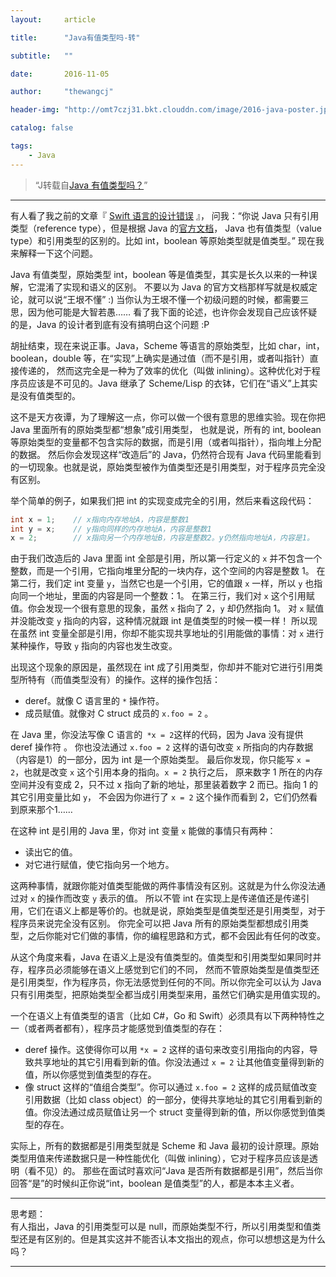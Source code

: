 ```yaml
---
layout:     article

title:      "Java有值类型吗-转"

subtitle:   ""

date:       2016-11-05

author:     "thewangcj"

header-img: "http://omt7czj31.bkt.clouddn.com/image/2016-java-poster.jpg"

catalog: false

tags:
    - Java
---
```


> “J转载自[Java 有值类型吗？](http://www.yinwang.org/blog-cn/2016/06/08/java-value-type)”

---

有人看了我之前的文章『 [Swift 语言的设计错误](http://www.yinwang.org/blog-cn/2016/06/06/swift) 』，
问我：“你说 Java 只有引用类型（reference type），但是根据 Java 的[官方文档](http://docs.oracle.com/javase/tutorial/java/nutsandbolts/datatypes.html)，
Java 也有值类型（value type）和引用类型的区别的。比如 int，boolean 等原始类型就是值类型。” 现在我来解释一下这个问题。
<!--more-->
Java 有值类型，原始类型 int，boolean 等是值类型，其实是长久以来的一种误解，它混淆了实现和语义的区别。
不要以为 Java 的官方文档那样写就是权威定论，就可以说“王垠不懂” :) 当你认为王垠不懂一个初级问题的时候，都需要三思，因为他可能是大智若愚…… 
看了我下面的论述，也许你会发现自己应该怀疑的是，Java 的设计者到底有没有搞明白这个问题 :P

胡扯结束，现在来说正事。Java，Scheme 等语言的原始类型，比如 char，int，boolean，double 等，在“实现”上确实是通过值（而不是引用，或者叫指针）直接传递的，
然而这完全是一种为了效率的优化（叫做 inlining）。这种优化对于程序员应该是不可见的。Java 继承了 Scheme/Lisp 的衣钵，它们在“语义”上其实是没有值类型的。

这不是天方夜谭，为了理解这一点，你可以做一个很有意思的思维实验。现在你把 Java 里面所有的原始类型都“想象”成引用类型，
也就是说，所有的 int, boolean 等原始类型的变量都不包含实际的数据，而是引用（或者叫指针），指向堆上分配的数据。
然后你会发现这样“改造后”的 Java，仍然符合现有 Java 代码里能看到的一切现象。也就是说，原始类型被作为值类型还是引用类型，对于程序员完全没有区别。

举个简单的例子，如果我们把 int 的实现变成完全的引用，然后来看这段代码：

```c
int x = 1;    // x指向内存地址A，内容是整数1
int y = x;    // y指向同样的内存地址A，内容是整数1
x = 2;        // x指向另一个内存地址B，内容是整数2。y仍然指向地址A，内容是1。
```


由于我们改造后的 Java 里面 int 全部是引用，所以第一行定义的 <code>x</code> 并不包含一个整数，而是一个引用，它指向堆里分配的一块内存，这个空间的内容是整数 1。
在第二行，我们定 int 变量 <code>y</code>，当然它也是一个引用，它的值跟 <code>x</code> 一样，所以 <code>y</code> 也指向同一个地址，里面的内容是同一个整数：1。
在第三行，我们对 <code>x</code> 这个引用赋值。你会发现一个很有意思的现象，虽然 <code>x</code> 指向了 2，<code>y</code> 却仍然指向 1。
对 <code>x</code> 赋值并没能改变 <code>y</code> 指向的内容，这种情况就跟 int 是值类型的时候一模一样！
所以现在虽然 int 变量全部是引用，你却不能实现共享地址的引用能做的事情：对 <code>x</code> 进行某种操作，导致 <code>y</code> 指向的内容也发生改变。

出现这个现象的原因是，虽然现在 int 成了引用类型，你却并不能对它进行引用类型所特有（而值类型没有）的操作。这样的操作包括：

* deref。就像 C 语言里的 <code>*</code> 操作符。
* 成员赋值。就像对 C struct 成员的 <code>x.foo = 2</code> 。

在 Java 里，你没法写像 C 语言的``` *x = 2```这样的代码，因为 Java 没有提供 deref 操作符 。
你也没法通过 <code>x.foo = 2</code> 这样的语句改变 <code>x</code> 所指向的内存数据（内容是1）的一部分，因为 int 是一个原始类型。
最后你发现，你只能写 <code>x = 2</code>，也就是改变 <code>x</code> 这个引用本身的指向。<code>x = 2</code> 执行之后，
原来数字 1 所在的内存空间并没有变成 2，只不过 x 指向了新的地址，那里装着数字 2 而已。指向 1 的其它引用变量比如 <code>y</code>，
不会因为你进行了 <code>x = 2</code> 这个操作而看到 2，它们仍然看到原来那个1……

在这种 int 是引用的 Java 里，你对 int 变量 <code>x</code> 能做的事情只有两种：

* 读出它的值。
* 对它进行赋值，使它指向另一个地方。


这两种事情，就跟你能对值类型能做的两件事情没有区别。这就是为什么你没法通过对 <code>x</code> 的操作而改变 <code>y</code> 表示的值。
所以不管 int 在实现上是传递值还是传递引用，它们在语义上都是等价的。也就是说，原始类型是值类型还是引用类型，对于程序员来说完全没有区别。
你完全可以把 Java 所有的原始类型都想成引用类型，之后你能对它们做的事情，你的编程思路和方式，都不会因此有任何的改变。

从这个角度来看，Java 在语义上是没有值类型的。值类型和引用类型如果同时并存，程序员必须能够在语义上感觉到它们的不同，
然而不管原始类型是值类型还是引用类型，作为程序员，你无法感觉到任何的不同。所以你完全可以认为 Java 只有引用类型，把原始类型全都当成引用类型来用，虽然它们确实是用值实现的。

一个在语义上有值类型的语言（比如 C#，Go 和 Swift）必须具有以下两种特性之一（或者两者都有），程序员才能感觉到值类型的存在：

* deref 操作。这使得你可以用 <code>*x = 2</code> 这样的语句来改变引用指向的内容，导致共享地址的其它引用看到新的值。你没法通过 <code>x = 2</code> 让其他值变量得到新的值，所以你感觉到值类型的存在。
* 像 struct 这样的“值组合类型”。你可以通过 <code>x.foo = 2</code> 这样的成员赋值改变引用数据（比如 class object）的一部分，使得共享地址的其它引用看到新的值。你没法通过成员赋值让另一个 struct 变量得到新的值，所以你感觉到值类型的存在。


实际上，所有的数据都是引用类型就是 Scheme 和 Java 最初的设计原理。原始类型用值来传递数据只是一种性能优化（叫做 inlining），它对于程序员应该是透明（看不见）的。
那些在面试时喜欢问“Java 是否所有数据都是引用”，然后当你回答“是”的时候纠正你说“int，boolean 是值类型”的人，都是本本主义者。

---

思考题：  
有人指出，Java 的引用类型可以是 null，而原始类型不行，所以引用类型和值类型还是有区别的。但是其实这并不能否认本文指出的观点，你可以想想这是为什么吗？

---